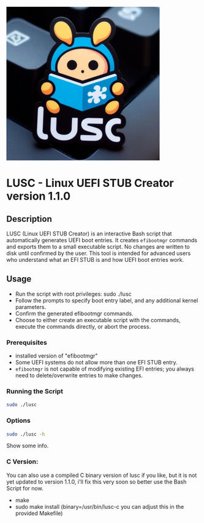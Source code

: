 <img src="lusc.jpeg" alt="logo"></img>
# LUSC - Linux UEFI STUB Creator version 1.1.0

## Description

LUSC (Linux UEFI STUB Creator) is an interactive Bash script that automatically generates UEFI boot entries. It creates `efibootmgr` commands and exports them to a small executable script. No changes are written to disk until confirmed by the user. This tool is intended for advanced users who understand what an EFI STUB is and how UEFI boot entries work.

## Usage

- Run the script with root privileges: sudo ./lusc
- Follow the prompts to specify boot entry label, and any additional kernel parameters.
- Confirm the generated efibootmgr commands.
- Choose to either create an executable script with the commands, execute the commands directly, or abort the process.

### Prerequisites
- installed version of "efibootmgr"
- Some UEFI systems do not allow more than one EFI STUB entry.
- `efibootmgr` is not capable of modifying existing EFI entries; you always need to delete/overwrite entries to make changes.

### Running the Script
```bash
sudo ./lusc
```

### Options
```bash
sudo ./lusc -h
```
Show some info.

### C Version:
You can also use a compiled C binary version of lusc if you like, but it is not yet updated to version 1.1.0, i'll fix this very soon so better use the Bash Script for now.
- make
- sudo make install (binary=/usr/bin/lusc-c you can adjust this in the provided Makefile)


